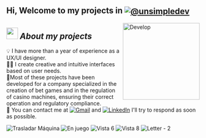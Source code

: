 ## Hi, Welcome to my projects in <a href="#" target="blank"><img align="center" src="https://img.shields.io/badge/Figma-F24E1E?style=for-the-badge&logo=figma&logoColor=white" alt="@unsimpledev"  /></a>

<img align="right" width=200px alt="Develop" src="https://media1.giphy.com/media/v1.Y2lkPTc5MGI3NjExb2xkdWc2dWQwbWxjNnJ3am9qanc0eXptb3RqZnVzZnM0ZDVteHkybCZlcD12MV9pbnRlcm5hbF9naWZfYnlfaWQmY3Q9Zw/z4BwAbeXVocpWPfKxW/giphy.gif" />

## <img src="https://media.giphy.com/media/ObNTw8Uzwy6KQ/giphy.gif" width="30px">&nbsp;***About my projects***

💡 I have more than a year of experience as a UX/UI designer. <br>
👩‍💻 I create creative and intuitive interfaces based on user needs. <br>
🎰Most of these projects have been developed for a company specialized in the creation of bet games and in the regulation of casino machines, ensuring their correct operation and regulatory compliance. <br>
💌 You can contact me at <a href="mailto:imbolmaribel@gmail.com"><img img src="https://img.shields.io/badge/gmail-%23EA4335.svg?style=plastic&logo=gmail&logoColor=white" alt="Gmail"/></a> and <a href="https://www.linkedin.com/in/maribel-imbol-a3733724a/"><img src="https://img.shields.io/badge/linkedin-%230A66C2.svg?style=plastic&logo=linkedin&logoColor=white" alt="LinkedIn"/></a> I'll try to respond as soon as possible.

![Trasladar Máquina](https://github.com/user-attachments/assets/273127b8-56c0-4c95-8ec5-c4a59946b4e2)
![En juego](https://github.com/user-attachments/assets/33e82995-6e8e-40cb-b434-994483aee04e)
![Vista 6](https://github.com/user-attachments/assets/b938c1d5-df19-498d-b2eb-cccf93fa9258)
![Vista 8](https://github.com/user-attachments/assets/430bb832-8005-4f05-a09f-6dfc5cdaa245)
![Letter - 2](https://github.com/user-attachments/assets/b1f7bc86-0984-4ef9-b04a-d749bebb125e)
